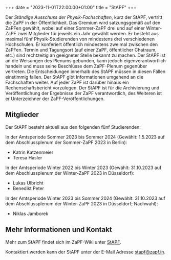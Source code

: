 +++
date = "2023-11-01T22:00:00+01:00"
title = "StAPF"
+++

Der *Ständige Ausschuss der Physik-Fachschaften*, kurz der StAPF, vertritt die ZaPF in der Öffentlichkeit. Das Gremium wird satzungsgemäß auf den ZaPFen gewählt, wobei auf einer Sommer-ZaPF drei und auf einer Winter-ZaPF zwei Mitglieder für jeweils ein Jahr gewählt werden. Er besteht aus maximal fünf Physik-Studierenden von mindestens drei verschiedenen Hochschulen. Er konferiert öffentlich mindestens zweimal zwischen den ZaPFen. Termin und Tagungsort (auf einer ZaPF, öffentlicher Chatraum, etc.) sind rechtzeitig an geeigneter Stelle bekannt zu machen. Der StAPF ist an die Weisungen des Plenums gebunden, kann jedoch eigenverantwortlich handeln und muss seine Beschlüsse dem ZaPF-Plenum gegenüber vertreten. Die Entscheidungen innerhalb des StAPF müssen in diesen Fällen einstimmig fallen. Der StAPF gibt Informationen umgehend an die Fachschaften weiter. Auf jeder ZaPF ist darüber hinaus ein Rechenschaftsbericht vorzulegen. Der StAPF ist für die Archivierung und Veröffentlichung der Ergebnisse der ZaPF verantwortlich, des Weiteren ist er Unterzeichner der ZaPF-Veröffentlichungen.

## Mitglieder

Der StAPF besteht aktuell aus den folgenden fünf Studierenden:

In der Amtsperiode Sommer 2023 bis Sommer 2024 (Gewählt: 1.5.2023 auf dem Abschlussplenum der Sommer-ZaPF 2023 in Berlin):

- Katrin Katzenmeier
- Teresa Hasler

In der Amtsperiode Winter 2022 bis Winter 2023 (Gewählt: 31.10.2023 auf dem Abschlussplenum der Winter-ZaPF 2023 in Düsseldorf):

- Lukas Ulbricht
- Benedikt Peter

In der Amtsperiode Winter 2023 bis Sommer 2024 (Gewählt: 31.10.2023 auf dem Abschlussplenum der Winter-ZaPF 2023 in Düsseldorf; Nachwahl):

- Niklas Jamborek

## Mehr Informationen und Kontakt

Mehr zum StAPF findet sich im ZaPF-Wiki unter [StAPF](https://zapf.wiki/StAPF).

Kontaktiert werden kann der StAPF unter der E-Mail Adresse [stapf@zapf.in](mailto:stapf@zapf.in).
